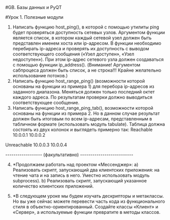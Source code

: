 #GB. Базы данных и PyQT

#Урок 1. Полезные модули
1. Написать функцию host_ping(), в которой с помощью утилиты ping будет проверяться доступность сетевых узлов. Аргументом функции является список, в котором каждый сетевой узел должен быть представлен именем хоста или ip-адресом. В функции необходимо перебирать ip-адреса и проверять их доступность с выводом соответствующего сообщения («Узел доступен», «Узел недоступен»). При этом ip-адрес сетевого узла должен создаваться с помощью функции ip_address(). (Внимание! Аргументом сабпроцеса должен быть список, а не строка!!! Крайне желательно использование потоков.)
2. Написать функцию host_range_ping() (возможности которой основаны на функции из примера 1) для перебора ip-адресов из заданного диапазона. Меняться должен только последний октет каждого адреса. По результатам проверки должно выводиться соответствующее сообщение.
3. Написать функцию host_range_ping_tab(), возможности которой основаны на функции из примера 2. Но в данном случае результат должен быть итоговым по всем ip-адресам, представленным в табличном формате (использовать модуль tabulate). Таблица должна состоять из двух колонок и выглядеть примерно так:
Reachable
10.0.0.1
10.0.0.2

Unreachable
10.0.0.3
10.0.0.4

------------------ (факультативно) --------------------------

4. *Продолжаем работать над проектом «Мессенджер»:
a) Реализовать скрипт, запускающий два клиентских приложения: на чтение чата и на запись в него. Уместно использовать модуль subprocess).
b) Реализовать скрипт, запускающий указанное количество клиентских приложений.

5. *В следующем уроке мы будем изучать дескрипторы и метаклассы. Но вы уже сейчас можете перевести часть кода из функционального стиля в объектно-ориентированный. Создайте классы «Клиент» и «Сервер», а используемые функции превратите в методы классов.
